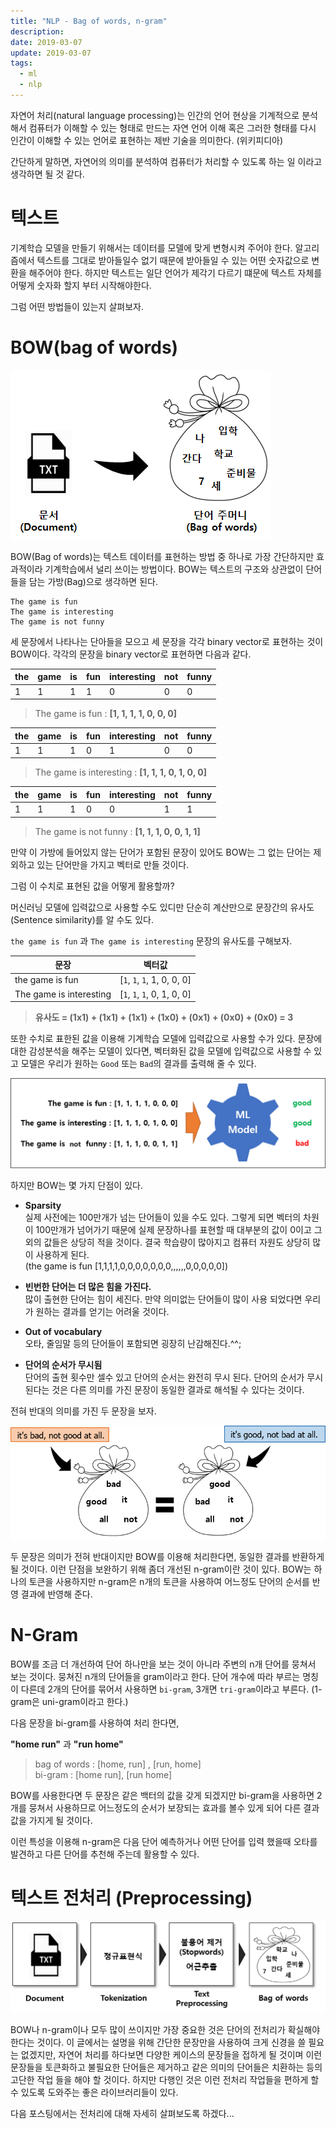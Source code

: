 ```yaml
---
title: "NLP - Bag of words, n-gram"
description:
date: 2019-03-07
update: 2019-03-07
tags:
  - ml
  - nlp
---
```


자연어 처리(natural language processing)는 인간의 언어 현상을 기계적으로 분석해서 컴퓨터가 이해할 수 있는 형태로 만드는 자연 언어 이해 혹은 그러한 형태를 다시 인간이 이해할 수 있는 언어로 표현하는 제반 기술을 의미한다. (위키피디아)

간단하게 말하면, 자연어의 의미를 분석하여 컴퓨터가 처리할 수 있도록 하는 일 이라고 생각하면 될 것 같다.

# 텍스트

기계학습 모델을 만들기 위해서는 데이터를 모델에 맞게 변형시켜 주어야 한다. 알고리즘에서 텍스트를 그대로 받아들일수 없기 때문에 받아들일 수 있는 어떤 숫자값으로 변환을 해주어야 한다. 하지만 텍스트는 일단 언어가 제각기 다르기 떄문에 텍스트 자체를 어떻게 숫자화 할지 부터 시작해야한다.

그럼 어떤 방법들이 있는지 살펴보자.

# BOW(bag of words)

![nlp-1](bow-01.png)

BOW(Bag of words)는 텍스트 데이터를 표현하는 방법 중 하나로 가장 간단하지만 효과적이라 기계학습에서 널리 쓰이는 방법이다. BOW는 텍스트의 구조와 상관없이 단어들을 담는 가방(Bag)으로 생각하면 된다. 

~~~
The game is fun
The game is interesting
The game is not funny
~~~
세 문장에서 나타나는 단아들을 모으고 세 문장을 각각 binary vector로 표현하는 것이 BOW이다. 각각의 문장을 binary vector로 표현하면 다음과 같다.

| the | game | is | fun | interesting | not | funny |
|-----|------|----|-----|-----|------|------|
| 1   | 1    | 1  | 1   | 0   | 0    | 0    |

>The game is fun : **[1, 1, 1, 1, 0, 0, 0]**

| the | game | is | fun | interesting | not | funny |
|-----|------|----|-----|-----|------|------|
| 1   | 1    | 1  | 0   | 1   | 0    | 0    |

>The game is interesting : **[1, 1, 1, 0, 1, 0, 0]**

| the | game | is | fun | interesting | not | funny |
|-----|------|----|-----|-----|------|------|
| 1   | 1    | 1  | 0   | 0   | 1    | 1    |

>The game is not funny : **[1, 1, 1, 0, 0, 1, 1]**

만약 이 가방에 들어있지 않는 단어가 포함된 문장이 있어도 BOW는 그 없는 단어는 제외하고 있는 단어만을 가지고 벡터로 만들 것이다.

그럼 이 수치로 표현된 값을 어떻게 활용할까?

머신러닝 모델에 입력값으로 사용할 수도 있디만 단순히 계산만으로 문장간의 유사도(Sentence similarity)를 알 수도 있다.

`the game is fun` 과 `The game is interesting` 문장의 유사도를 구해보자.

| 문장 | 벡터값 |
|------|-------|
| the game is fun         | [`1`, `1`, `1`, 1, 0, 0, 0] | 
| The game is interesting | [`1`, `1`, `1`, 0, 1, 0, 0] | 

>**유사도 = (1x1) + (1x1) + (1x1) + (1x0) + (0x1) + (0x0) + (0x0) = 3**

또한 수치로 표한된 값을 이용해 기계학습 모델에 입력값으로 사용할 수가 있다. 문장에 대한 감성분석을 해주는 모델이 있다면, 벡터화된 값을 모델에 입력값으로 사용할 수 있고 모델은 우리가 원하는 `Good` 또는 `Bad`의 결과를 출력해 줄 수 있다.

![bow](bow-ml.png)

하지만 BOW는 몇 가지 단점이 있다.

- **Sparsity**<br>
실제 사전에는 100만개가 넘는 단어들이 있을 수도 있다. 그렇게 되면 벡터의 차원이 100만개가 넘어가기 때문에 실제 문장하나를 표현할 때 대부분의 값이 0이고 그외의 값들은 상당히 적을 것이다. 결국 학습량이 많아지고 컴퓨터 자원도 상당히 많이 사용하게 된다.<br>
(the game is fun [1,1,1,1,0,0,0,0,0,0,0,,,,,,0,0,0,0,0])

- **빈번한 단어는 더 많은 힘을 가진다.**<br>
많이 출현한 단어는 힘이 세진다. 만약 의미없는 단어들이 많이 사용 되었다면 우리가 원하는 결과를 얻기는 어려울 것이다.

- **Out of vocabulary**<br>
오타, 줄임말 등의 단어들이 포함되면 굉장히 난감해진다.^^;

- **단어의 순서가 무시됨**<br>
단어의 출현 횟수만 셀수 있고 단어의 순서는 완전히 무시 된다. 단어의 순서가 무시된다는 것은 다른 의미를 가진 문장이 동일한 결과로 해석될 수 있다는 것이다.

전혀 반대의 의미를 가진 두 문장을 보자.

![nlp-1](bow-02.png)

두 문장은 의미가 전혀 반대이지만 BOW를 이용해 처리한다면, 동일한 결과를 반환하게 될 것이다.
이런 단점을 보완하기 위해 좀더 개선된 n-gram이란 것이 있다. BOW는 하나의 토큰을 사용하지만 n-gram은 n개의 토큰을 사용하여 어느정도 단어의 순서를 반영 결과에 반영해 준다.

# N-Gram

BOW를 조금 더 개선하여 단어 하나만을 보는 것이 아니라 주변의 n개 단어를 뭉쳐서 보는 것이다. 뭉쳐진 n개의 단어들을 gram이라고 한다.
단어 개수에 따라 부르는 명칭이 다른데 2개의 단어를 묶어서 사용하면 `bi-gram`, 3개면 `tri-gram`이라고 부른다.
(1-gram은 uni-gram이라고 한다.) 

다음 문장을 bi-gram를 사용하여 처리 한다면,

**"home run"** 과 **"run home"**

>bag of words : [home, run] , [run, home]<br>
>bi-gram : [home run], [run home]

BOW를 사용한다면 두 문장은 같은 백터의 값을 갖게 되겠지만 bi-gram을 사용하면 2개를 뭉쳐서 사용하므로 어느정도의 순서가 보장되는 효과를 볼수 있게 되어 다른 결과 값을 가지게 될 것이다.

이런 특성을 이용해 n-gram은 다음 단어 예측하거나 어떤 단어를 입력 했을때 오타를 발견하고 다른 단어를 추천해 주는데 활용할 수 있다.

# 텍스트 전처리 (Preprocessing)

![nlp-1](process.png)

BOW나 n-gram이나 모두 많이 쓰이지만 가장 중요한 것은 단어의 전처리가 확실해야 한다는 것이다. 이 글에서는 설명을 위해 간단한 문장만을 사용하여 크게 신경을 쓸 필요는 없겠지만, 자연어 처리를 하다보면 다양한 케이스의 문장들을 접하게 될 것이며 이런 문장들을 토큰화하고 불필요한 단어들은 제거하고 같은 의미의 단어들은 치환하는 등의 고단한 작업 들을 해야 할 것이다. 하지만 다행인 것은 이런 전처리 작업들을 편하게 할 수 있도록 도와주는 좋은 라이브러리들이 있다.

다음 포스팅에서는 전처리에 대해 자세히 살펴보도록 하겠다...